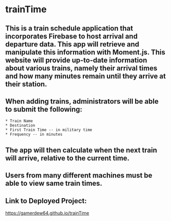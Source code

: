# trainTime

## This is a train schedule application that incorporates Firebase to host arrival and departure data. This app will retrieve and manipulate this information with Moment.js. This website will provide up-to-date information about various trains, namely their arrival times and how many minutes remain until they arrive at their station.

## When adding trains, administrators will be able to submit the following:

    * Train Name
    * Destination
    * First Train Time -- in military time
    * Frequency -- in minutes

## The app will then calculate when the next train will arrive, relative to the current time.
## Users from many different machines must be able to view same train times.

## Link to Deployed Project:
https://gamerdew64.github.io/trainTime